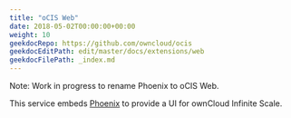 ```yaml
---
title: "oCIS Web"
date: 2018-05-02T00:00:00+00:00
weight: 10
geekdocRepo: https://github.com/owncloud/ocis
geekdocEditPath: edit/master/docs/extensions/web
geekdocFilePath: _index.md
---
```


Note: Work in progress to rename Phoenix to oCIS Web.

This service embeds [Phoenix](https://github.com/owncloud/phoenix) to provide a UI for ownCloud Infinite Scale.
